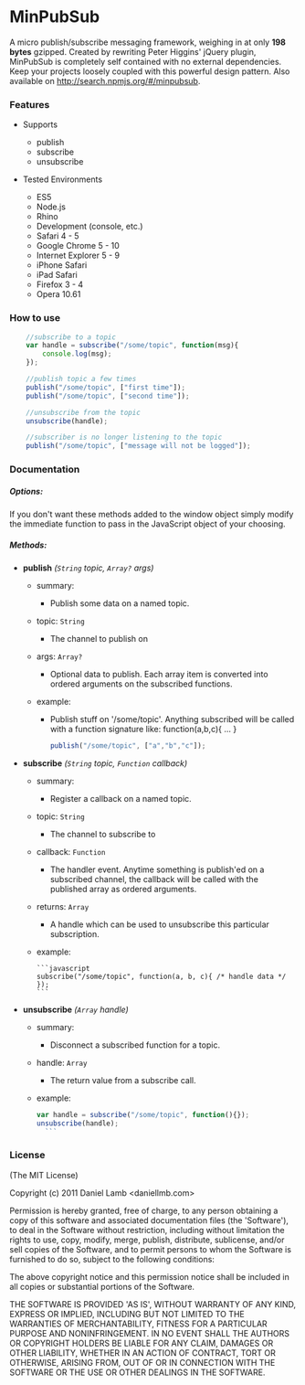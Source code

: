 MinPubSub
=========

A micro publish/subscribe messaging framework, weighing in at only **198 bytes** gzipped. Created by rewriting Peter Higgins' jQuery plugin, MinPubSub is completely self contained with no external dependencies. Keep your projects loosely coupled with this powerful design pattern. Also available on <http://search.npmjs.org/#/minpubsub>.

### Features

- Supports
	- publish
	- subscribe
	- unsubscribe

- Tested Environments
	- ES5
	- Node.js
	- Rhino
	- Development (console, etc.) 
	- Safari 4 - 5
	- Google Chrome 5 - 10
	- Internet Explorer 5 - 9
	- iPhone Safari
	- iPad Safari
	- Firefox 3 - 4
	- Opera 10.61

### How to use

```javascript
	//subscribe to a topic
	var handle = subscribe("/some/topic", function(msg){
		console.log(msg);
	});

	//publish topic a few times
	publish("/some/topic", ["first time"]);
	publish("/some/topic", ["second time"]);

	//unsubscribe from the topic
	unsubscribe(handle);

	//subscriber is no longer listening to the topic
	publish("/some/topic", ["message will not be logged"]);
```

### Documentation 

##### Options:

If you don't want these methods added to the window object simply modify the immediate function to pass in the JavaScript object of your choosing.

##### Methods:

- **publish** *(`String` topic, `Array?` args)*

	- summary: 
		- Publish some data on a named topic.
	
	- topic: `String`
		- The channel to publish on
	
	- args: `Array?`
		- Optional data to publish. Each array item is converted into ordered arguments on the subscribed functions. 
	
	- example:
		- Publish stuff on '/some/topic'. Anything subscribed will be called with a function signature like: function(a,b,c){ ... }

		  ```javascript
		  publish("/some/topic", ["a","b","c"]);
		  ```

- **subscribe** *(`String` topic, `Function` callback)*

	- summary:
		- Register a callback on a named topic.

	- topic: `String`
		- The channel to subscribe to

	- callback: `Function`
		- The handler event. Anytime something is publish'ed on a subscribed channel, the callback will be called with the published array as ordered arguments.

	- returns: `Array`
		- A handle which can be used to unsubscribe this particular subscription.

	- example:

		  ```javascript
		  subscribe("/some/topic", function(a, b, c){ /* handle data */ });
		  ```

- **unsubscribe** *(`Array` handle)*

	- summary:
		- Disconnect a subscribed function for a topic.

	- handle: `Array`
		- The return value from a subscribe call.
	
	- example:

		```javascript
		var handle = subscribe("/some/topic", function(){});
		unsubscribe(handle);
		  ```


### License 

(The MIT License)

Copyright (c) 2011 Daniel Lamb <daniellmb.com>

Permission is hereby granted, free of charge, to any person obtaining
a copy of this software and associated documentation files (the
'Software'), to deal in the Software without restriction, including
without limitation the rights to use, copy, modify, merge, publish,
distribute, sublicense, and/or sell copies of the Software, and to
permit persons to whom the Software is furnished to do so, subject to
the following conditions:

The above copyright notice and this permission notice shall be
included in all copies or substantial portions of the Software.

THE SOFTWARE IS PROVIDED 'AS IS', WITHOUT WARRANTY OF ANY KIND,
EXPRESS OR IMPLIED, INCLUDING BUT NOT LIMITED TO THE WARRANTIES OF
MERCHANTABILITY, FITNESS FOR A PARTICULAR PURPOSE AND NONINFRINGEMENT.
IN NO EVENT SHALL THE AUTHORS OR COPYRIGHT HOLDERS BE LIABLE FOR ANY
CLAIM, DAMAGES OR OTHER LIABILITY, WHETHER IN AN ACTION OF CONTRACT,
TORT OR OTHERWISE, ARISING FROM, OUT OF OR IN CONNECTION WITH THE
SOFTWARE OR THE USE OR OTHER DEALINGS IN THE SOFTWARE.